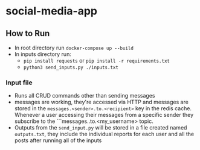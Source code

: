 # social-media-app


## How to Run
- In root directory run ```docker-compose up --build```
- In inputs directory run:
   - ```pip install requests``` or ```pip install -r requirements.txt```
   - ```python3 send_inputs.py ./inputs.txt```


### Input file
- Runs all CRUD commands other than sending messages
- messages are working, they're accessed via HTTP and messages are stored in the ```messages.<sender>.to.<recipient>``` key in the redis cache. Whenever a user accessing their messages from a specific sender they subscribe to the ```messages.<sender>.to.<my_username> topic. 
- Outputs from the ```send_input.py``` will be stored in a file created named ```outputs.txt```, they include the individual reports for each user and all the posts after running all of the inputs
